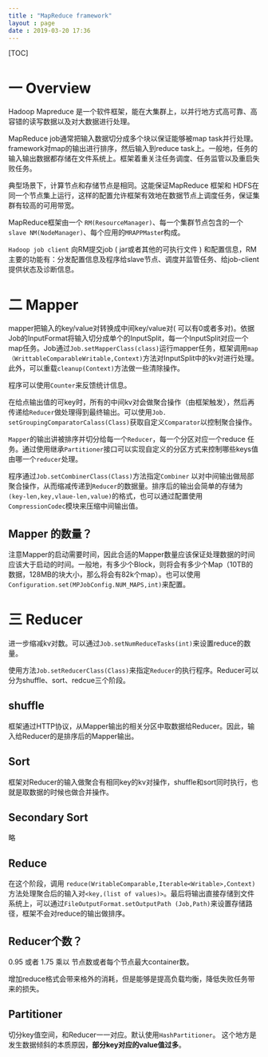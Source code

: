 ```yaml
---
title : "MapReduce framework"
layout : page
date : 2019-03-20 17:36
---
```


[TOC]



# 一 Overview

Hadoop Mapreduce 是一个软件框架，能在大集群上，以并行地方式高可靠、高容错的读写数据以及对大数据进行处理。

MapReduce job通常把输入数据切分成多个块以保证能够被map task并行处理。framework对map的输出进行排序，然后输入到reduce task上。一般地，任务的输入输出数据都存储在文件系统上。框架着重关注任务调度、任务监管以及重启失败任务。

典型场景下，计算节点和存储节点是相同。这能保证MapReduce 框架和 HDFS在同一个节点集上运行，这样的配置允许框架有效地在数据节点上调度任务，保证集群有较高的可用带宽。

MapReduce框架由一个 `RM(ResourceManager)`、每一个集群节点包含的一个`slave NM(NodeManager)`、每个应用的`MRAPPMaste`r构成。

`Hadoop job client` 向RM提交job ( jar或者其他的可执行文件 ) 和配置信息，RM主要的功能有：分发配置信息及程序给slave节点、调度并监管任务、给job-client提供状态及诊断信息。



# 二 Mapper

mapper把输入的key/value对转换成中间key/value对( 可以有0或者多对)。依据Job的InputFormat将输入切分成单个的InputSplit，每一个InputSplit对应一个map任务。Job通过`Job.setMapperClass(class)`运行mapper任务，框架调用`map（WrittableComparableWritable,Context)`方法对InputSplit中的kv对进行处理。此外，可以重载`cleanup(Context)`方法做一些清除操作。

程序可以使用`Counter`来反馈统计信息。

在给点输出值的可key时，所有的中间kv对会做聚合操作（由框架触发），然后再传递给`Reducer`做处理得到最终输出。可以使用`Job. setGroupingComparatorCalass(Class)`获取自定义`Comparator`以控制聚合操作。

`Mapper`的输出讲被排序并切分给每一个`Reducer`，每一个分区对应一个reduce 任务。通过使用继承`Partitioner`接口可以实现自定义的分区方式来控制哪些keys值由哪一个`reducer`处理。

程序通过`Job.setCombinerClass(Class)`方法指定`Combiner` 以对中间输出做局部聚合操作，从而缩减传递到`Reducer`的数据量。排序后的输出会简单的存储为`(key-len,key,vlaue-len,value)`的格式，也可以通过配置使用`CompressionCodec`模块来压缩中间输出值。



## Mapper 的数量？

注意Mapper的启动需要时间，因此合适的Mapper数量应该保证处理数据的时间应该大于启动的时间。一般地，有多少个Block，则将会有多少个Map（10TB的数据，128MB的块大小，那么将会有82k个map）。也可以使用`Configuration.set(MPJobConfig.NUM_MAPS,int)`来配置。



# 三 Reducer

进一步缩减kv对数。可以通过`Job.setNumReduceTasks(int)`来设置reduce的数量。

使用方法`Job.setReducerClass(Class)`来指定`Reducer`的执行程序。Reducer可以分为shuffle、sort、redcue三个阶段。

## shuffle

框架通过HTTP协议，从Mapper输出的相关分区中取数据给Reducer。因此，输入给Reducer的是排序后的Mapper输出。

## Sort

框架对Reducer的输入做聚合有相同key的kv对操作，shuffle和sort同时执行，也就是取数据的时候也做合并操作。

## Secondary Sort

略

## Reduce

在这个阶段，调用 `reduce(WritableComparable,Iterable<Writable>,Context)`方法处理聚合后的输入对`<key,(list of values)>`。最后将输出直接存储到文件系统上，可以通过`FileOutputFormat.setOutputPath (Job,Path)`来设置存储路径，框架不会对reduce的输出做排序。

## Reducer个数？

0.95 或者 1.75 乘以 节点数或者每个节点最大container数。

增加reduce格式会带来格外的消耗，但是能够是提高负载均衡，降低失败任务带来的损失。

## Partitioner

切分key值空间，和Reducer一一对应。默认使用`HashPartitioner`。 这个地方是发生数据倾斜的本质原因，**部分key对应的value值过多**。



